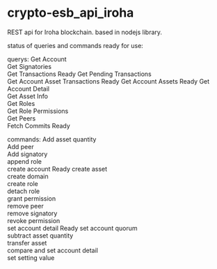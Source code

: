 # crypto-esb_api_iroha

REST api for Iroha blockchain. based in nodejs library.

status of queries and commands ready for use:
			
querys:
    Get Account		
	Get Signatories		
	Get Transactions		Ready
	Get Pending Transactions		
	Get Account Asset Transactions		Ready
	Get Account Assets		Ready
	Get Account Detail	
	Get Asset Info		
	Get Roles		
	Get Role Permissions		
	 Get Peers		
	Fetch Commits		Ready 
			
commands:
    Add asset quantity		
	Add peer		
	Add signatory		
	append role		
	create account		Ready
	сreate asset		
	create domain		
	create role		
	detach role		
	grant permission		
	remove peer		
	remove signatory		
	revoke permission		
	set account detail		Ready
	set account quorum		
	subtract asset quantity 		
	transfer asset		
	compare and set account detail		
	set setting value		
